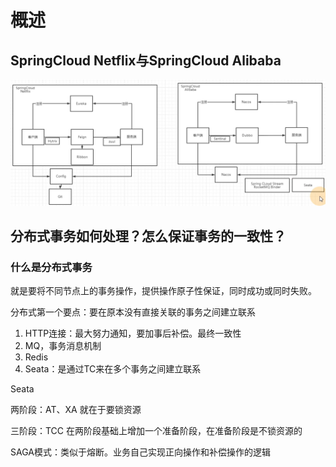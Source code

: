 # 概述

## SpringCloud Netflix与SpringCloud Alibaba

![](./img/readme/2022-07-14-23-52-54.png)

## 分布式事务如何处理？怎么保证事务的一致性？
### 什么是分布式事务
就是要将不同节点上的事务操作，提供操作原子性保证，同时成功或同时失败。

分布式第一个要点：要在原本没有直接关联的事务之间建立联系

1. HTTP连接：最大努力通知，要加事后补偿。最终一致性
2. MQ，事务消息机制
3. Redis
4. Seata：是通过TC来在多个事务之间建立联系

Seata

两阶段：AT、XA 就在于要锁资源

三阶段：TCC 在两阶段基础上增加一个准备阶段，在准备阶段是不锁资源的

SAGA模式：类似于熔断。业务自己实现正向操作和补偿操作的逻辑